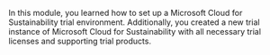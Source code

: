 In this module, you learned how to set up a Microsoft Cloud for Sustainability trial environment. Additionally, you created a new trial instance of Microsoft Cloud for Sustainability with all necessary trial licenses and supporting trial products.
